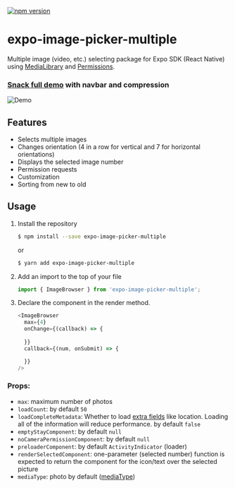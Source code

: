 [![npm version](https://badge.fury.io/js/expo-image-picker-multiple.svg)](https://badge.fury.io/js/expo-image-picker-multiple)

# expo-image-picker-multiple

Multiple image (video, etc.) selecting package for Expo SDK (React Native) using [MediaLibrary](https://docs.expo.io/versions/latest/sdk/media-library) and [Permissions](https://docs.expo.io/versions/latest/sdk/permissions).

### [Snack full demo](https://snack.expo.io/@monstrodev/expo-image-picker-multiple-full-example) with navbar and compression
![Demo](https://media.giphy.com/media/LP0lZs1dvVCsTk59Bw/giphy.gif)

## Features
- Selects multiple images
- Changes orientation (4 in a row for vertical and 7 for horizontal orientations)
- Displays the selected image number
- Permission requests
- Customization
- Sorting from new to old

## Usage
1. Install the repository
    ```bash
    $ npm install --save expo-image-picker-multiple
    ```
    or
    ```bash
    $ yarn add expo-image-picker-multiple
    ```
2. Add an import to the top of your file
    ```js
    import { ImageBrowser } from 'expo-image-picker-multiple';
    ```
3. Declare the component in the render method.
    ```js
    <ImageBrowser
      max={4}
      onChange={(callback) => {
        
      }}
      callback={(num, onSubmit) => {

      }}
    />
    ```
### Props:   
- `max`: maximum number of photos
- `loadCount`: by default `50`
- `loadCompleteMetadata`: Whether to load [extra fields](https://docs.expo.io/versions/latest/sdk/media-library/#asset) like location. Loading all of the information will reduce performance. by default `false`
- `emptyStayComponent`: by default `null`
- `noCameraPermissionComponent`: by default `null`
- `preloaderComponent`: by default `ActivityIndicator` (loader)
- `renderSelectedComponent`: one-parameter (selected number) function is expected to return the component for the icon/text over the selected picture
- `mediaType`: photo by default ([mediaType](https://docs.expo.io/versions/latest/sdk/media-library/#expomedialibrarymediatype))